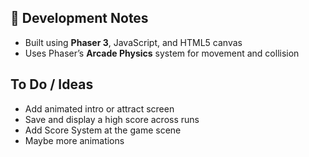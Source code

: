 
## 🧪 Development Notes

- Built using **Phaser 3**, JavaScript, and HTML5 canvas
- Uses Phaser’s **Arcade Physics** system for movement and collision

## To Do / Ideas

- Add animated intro or attract screen
- Save and display a high score across runs
- Add Score System at the game scene
- Maybe more animations

